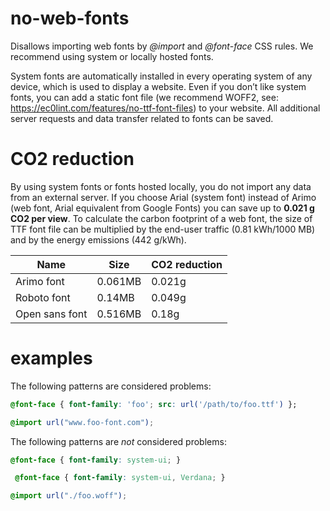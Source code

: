 # no-web-fonts

Disallows importing web fonts by _@import_ and _@font-face_ CSS rules. We recommend using system or locally hosted fonts.

System fonts are automatically installed in every operating system of any device, which is used to display a website. Even if you don’t like system fonts, you can add a static font file (we recommend WOFF2, see: https://ec0lint.com/features/no-ttf-font-files) to your website. All additional server requests and data transfer related to fonts can be saved.

# CO2 reduction

By using system fonts or fonts hosted locally, you do not import any data from an external server. If you choose Arial (system font) instead of Arimo (web font, Arial equivalent from Google Fonts) you can save up to **0.021 g CO2 per view**. To calculate the carbon footprint of a web font, the size of TTF font file can be multiplied by the end-user traffic (0.81 kWh/1000 MB) and by the energy emissions (442 g/kWh).

| Name           | Size    | CO2 reduction |
| -------------- | ------- | ------------- |
| Arimo font     | 0.061MB | 0.021g        |
| Roboto font    | 0.14MB  | 0.049g        |
| Open sans font | 0.516MB | 0.18g         |

# examples

The following patterns are considered problems:

<!-- prettier-ignore -->
```css
@font-face { font-family: 'foo'; src: url('/path/to/foo.ttf') }; 
```

<!-- prettier-ignore -->
```css
@import url("www.foo-font.com");
```

The following patterns are _not_ considered problems:

<!-- prettier-ignore -->
```css
@font-face { font-family: system-ui; }
```

<!-- prettier-ignore -->
```css
 @font-face { font-family: system-ui, Verdana; }
```

<!-- prettier-ignore -->
```css
@import url("./foo.woff");
```

